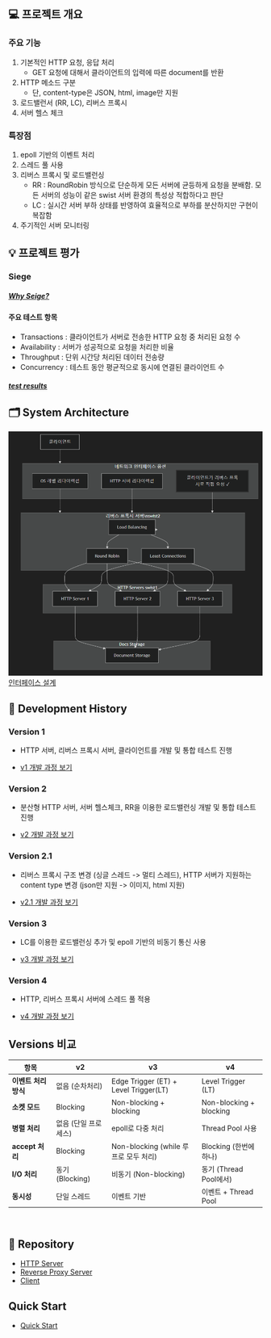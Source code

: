 ## 💻 프로젝트 개요

### 주요 기능

1. 기본적인 HTTP 요청, 응답 처리
   - GET 요청에 대해서 클라이언트의 입력에 따른 document를 반환
2. HTTP 메소드 구분
   - 단, content-type은 JSON, html, image만 지원
3. 로드밸런서 (RR, LC), 리버스 프록시
4. 서버 헬스 체크

### 특장점

1. epoll 기반의 이벤트 처리
2. 스레드 풀 사용
3. 리버스 프록시 및 로드밸런싱
   - RR : RoundRobin 방식으로 단순하게 모든 서버에 균등하게 요청을 분배함. 모든 서버의 성능이 같은 swist 서버 환경의 특성상 적합하다고 판단
   - LC : 실시간 서버 부하 상태를 반영하여 효율적으로 부하를 분산하지만 구현이 복잡함
4. 주기적인 서버 모니터링

## 💡 프로젝트 평가

### **Siege**

##### [Why Seige?](./test.md)

#### 주요 테스트 항목

- Transactions : 클라이언트가 서버로 전송한 HTTP 요청 중 처리된 요청 수
- Availability : 서버가 성공적으로 요청을 처리한 비율
- Throughput : 단위 시간당 처리된 데이터 전송량
- Concurrency : 테스트 동안 평균적으로 동시에 연결된 클라이언트 수

##### [test results](https://github.com/NginxXServer/.github/tree/main/test_results)

## 🗂️ System Architecture

![system architecture](architecture.png)
[인터페이스 설계](./interface.md)

## 📜 Development History

### Version 1

- HTTP 서버, 리버스 프록시 서버, 클라이언트를 개발 및 통합 테스트 진행

- [v1 개발 과정 보기](../v1/version1.md)

### Version 2

- 분산형 HTTP 서버, 서버 헬스체크, RR을 이용한 로드밸런싱 개발 및 통합 테스트 진행

- [v2 개발 과정 보기](../v2/version2.md)

### Version 2.1

- 리버스 프록시 구조 변경 (싱글 스레드 -> 멀티 스레드), HTTP 서버가 지원하는 content type 변경 (json만 지원 -> 이미지, html 지원)

- [v2.1 개발 과정 보기](../v2.1/READEME.md)

### Version 3

- LC를 이용한 로드밸런싱 추가 및 epoll 기반의 비동기 통신 사용

- [v3 개발 과정 보기](../v3/READEME.md)

### Version 4

- HTTP, 리버스 프록시 서버에 스레드 풀 적용

- [v4 개발 과정 보기](../v4/READEME.md)

## Versions 비교

| 항목                 | v2                   | v3                                    | v4                      |
| -------------------- | -------------------- | ------------------------------------- | ----------------------- |
| **이벤트 처리 방식** | 없음 (순차처리)      | Edge Trigger (ET) + Level Trigger(LT) | Level Trigger (LT)      |
| **소켓 모드**        | Blocking             | Non-blocking + blocking               | Non-blocking + blocking |
| **병렬 처리**        | 없음 (단일 프로세스) | epoll로 다중 처리                     | Thread Pool 사용        |
| **accept 처리**      | Blocking             | Non-blocking (while 루프로 모두 처리) | Blocking (한번에 하나)  |
| **I/O 처리**         | 동기 (Blocking)      | 비동기 (Non-blocking)                 | 동기 (Thread Pool에서)  |
| **동시성**           | 단일 스레드          | 이벤트 기반                           | 이벤트 + Thread Pool    |

<br>

## 🔗 Repository

- [HTTP Server](https://github.com/NginxXServer/NginxX-HttpServer)
- [Reverse Proxy Server](https://github.com/NginxXServer/NginxX-ProxyServer)
- [Client](https://github.com/NginxXServer/NginxX-Client)

## Quick Start

- [Quick Start](./quickStart.md)
